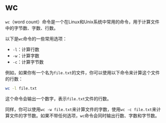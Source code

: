 # wc
`wc`（word count）命令是一个在Linux和Unix系统中常用的命令，用于计算文件中的字节数、字数、行数。

以下是`wc`命令的一些常用选项：

- `-l`：计算行数
- `-w`：计算字数
- `-c`：计算字节数

例如，如果你有一个名为`file.txt`的文件，你可以使用以下命令来计算这个文件的行数：

```bash
wc -l file.txt
```

这个命令会输出一个数字，表示`file.txt`文件的行数。

同样，你可以使用`wc -w file.txt`来计算文件的字数，使用`wc -c file.txt`来计算文件的字节数。如果不带任何选项，`wc`命令会同时输出行数、字数和字节数。


